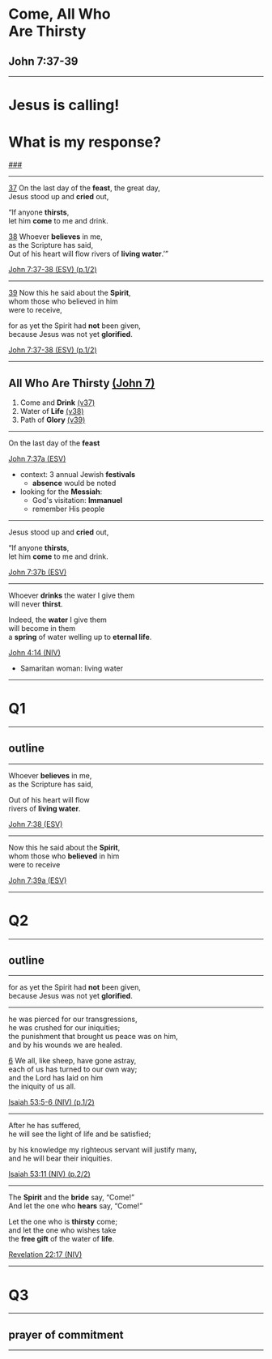 <!-- .slide: <%= bg("unsplash-Jztmx9yqjBw-stars.jpg") %> id="title" -->
# Come, All Who <br> Are Thirsty
## John 7:37-39

---
<!-- .slide: data-background="white" -->
# Jesus is **calling**!
# What is my **response**?

[###](#/outline "secret")

---
[37](# "ref")
On the last day of the **feast**, the great day, <br>
Jesus stood up and **cried** out,

“If anyone **thirsts**, <br>
let him **come** to me and drink.

[38](# "ref")
Whoever **believes** in me, <br>
as the Scripture has said, <br>
Out of his heart will flow rivers of **living water**.’”

[John 7:37-38 (ESV) (p.1/2)](# "ref")

---
[39](# "ref")
Now this he said about the **Spirit**, <br>
whom those who believed in him <br>
were to receive,

for as yet the Spirit had **not** been given, <br>
because Jesus was not yet **glorified**.

[John 7:37-38 (ESV) (p.1/2)](# "ref")

---
<!-- .slide: <%= bg("unsplash-Jztmx9yqjBw-stars.jpg") %> id="outline" -->
## All Who Are Thirsty [(John 7)](# "ref")
1. Come and **Drink** [(v37)](# "ref")
2. Water of **Life** [(v38)](# "ref")
3. Path of **Glory** [(v39)](# "ref")

<!-- .element: class="outline" -->

---
On the last day of the **feast**

[John 7:37a (ESV)](# "ref")

>>>
+ context: 3 annual Jewish **festivals**
  + **absence** would be noted
+ looking for the **Messiah**:
  + God's visitation: **Immanuel**
  + remember His people

---
Jesus stood up and **cried** out,

“If anyone **thirsts**, <br>
let him **come** to me and drink.

[John 7:37b (ESV)](# "ref")

---
Whoever **drinks** the water I give them <br>
will never **thirst**.

Indeed, the **water** I give them <br>
will become in them <br>
a **spring** of water welling up to **eternal life**.

[John 4:14 (NIV)](# "ref")

>>>
+ Samaritan woman: living water

---
<!-- .slide: data-background="white" -->
# Q1

---
## outline

---
Whoever **believes** in me, <br>
as the Scripture has said,

Out of his heart will flow <br>
rivers of **living water**.

[John 7:38 (ESV)](# "ref")

---
Now this he said about the **Spirit**, <br>
whom those who **believed** in him <br>
were to receive

[John 7:39a (ESV)](# "ref")

---
<!-- .slide: data-background="white" -->
# Q2

---
## outline

---
for as yet the Spirit had **not** been given, <br>
because Jesus was not yet **glorified**.

---
he was pierced for our transgressions, <br>
he was crushed for our iniquities; <br>
the punishment that brought us peace was on him, <br>
and by his wounds we are healed.

[6](# "ref")
We all, like sheep, have gone astray, <br>
each of us has turned to our own way; <br>
and the Lord has laid on him <br>
the iniquity of us all.

[Isaiah 53:5-6 (NIV) (p.1/2)](# "ref")

---
After he has suffered, <br>
he will see the light of life and be satisfied;

by his knowledge my righteous servant will justify many, <br>
and he will bear their iniquities.

[Isaiah 53:11 (NIV) (p.2/2)](# "ref")

---
The **Spirit** and the **bride** say, “Come!” <br>
And let the one who **hears** say, “Come!”

Let the one who is **thirsty** come; <br>
and let the one who wishes take <br>
the **free gift** of the water of **life**.

[Revelation 22:17 (NIV)](# "ref")

---
<!-- .slide: data-background="white" -->
# Q3

---
## prayer of commitment

---
<!-- .slide: <%= bg("unsplash-Jztmx9yqjBw-stars.jpg") %> class="empty" -->
